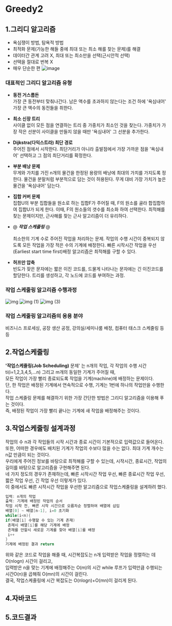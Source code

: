 # Greedy2

## 1.그리디 알고리즘
- 욕심쟁이 방법, 탐욕적 방법
- 최적화 문제(가능한 해들 중에 최대 또는 최소 해를 찾는 문제)를 해결
- 데이터간 관계 고려 X, 최대 또는 최소만을 선택(근시안적 선택)
- 선택을 절대로 번복 X
- 매우 단순한 편
![image](https://user-images.githubusercontent.com/80511265/114722898-27d5f580-9d75-11eb-9dea-3fa50bf6fec3.png)

### 대표적인  그리디 알고리즘 유형
* __동전 거스름돈__</br>
가장 큰 동전부터 맞춰나간다. 남은 액수를 초과하지 않는다는 조건 하에 '욕심내어' 가장 큰 액수의 동전들을 취한다.

* __최소 신장 트리__</br>
사이클 없이 모든 점을 연결하는 트리 중 가중치가 최소인 것을 찾는다. 가중치가 가장 작은 선분이 사이클을 만들지 않을 때만 '욕심내어' 그 선분을 추가한다.

* __Dijkstra(다익스트라) 최단 경로__</br>
주어진 점에서 시작한다. 최단거리가 아니라 출발점에서 가장 가까운 점을 '욕심내어' 선택하고 그 점의 최단거리를 확정한다.

* __부분 배낭 문제__</br>
무게와 가치를 가진 n개의 물건을 한정된 용량의 배낭에 최대의 가치를 가지도록 정한다. 물건을 분말처럼 부분적으로 담는 것이 허용된다. 무게 대비 가장 가치가 높은 물건을 '욕심내어' 담는다.

* __집합 커버 문제__</br>
집합U의 부분 집합들을 원소로 하는 집합F가 주어질 때,  F의 원소를 골라 합집합하여 집합U가 되게 한다. 이때, F의 원소들의 갯수를 최소화 하여 선택한다. 최적해를 찾는 문제이지만, 근사해를 찾는 근사 알고리즘이 더 유리하다.

* @ *__작업 스케줄링__* @</br>  
최소한의 기계 수로 주어진 작업을 처리하는 문제. 작업의 수행 시간이 중복되지 않도록 모든 작업을 가장 적은 수의 기계에 배정한다. 빠른 시작시간 작업을 우선(Earliest start time first)배정 알고리즘은 최적해를 구할 수 있다. 

* __허프만 압축__</br>
빈도가 잦은 문자에는 짧은 이진 코드를, 드물게 나타나는 문자에는 긴 이진코드를 할당한다. 트리를 생성하고, 각 노드에 코드를 부여하는 과정.

### 작업 스케줄링 알고리즘 수행과정
![img](https://user-images.githubusercontent.com/80511265/114723064-4f2cc280-9d75-11eb-9ff8-474ac1e6f4e1.png)
![img (1)](https://user-images.githubusercontent.com/80511265/114723092-55bb3a00-9d75-11eb-9802-26291aacd270.png)
![img (3)](https://user-images.githubusercontent.com/80511265/114723118-5ce24800-9d75-11eb-97de-6ca70279351f.png)

### 작업 스케줄링 알고리즘의 응용 분야
비즈니스 프로세싱, 공장 생산 공정, 강의실/세미나룸 배정, 컴퓨터 태스크 스케줄링 등등


## 2.작업스케줄링
**'작업스케줄링(Job Scheduling)** 문제' 는 n개의 작업, 각 작업의 수행 시간 ti(i=1,2,3,4,5,...n) 그리고 m개의 동일한 기계가 주어질 때,</br>
모든 작업이 가장 빨리 종료되도록 작업을 기계(machine)에 배정하는 문제이다.</br>
단, 한 작업은 배정된 기계에서 연속적으로 수행, 기계는 1번에 하나의 작업만을 수행한다.</br> 
작업 스케줄링 문제를 해결하기 위한 가장 간단한 방법은 그리디 알고리즘을 이용해 푸는 것이다.</br>
즉, 배정된 작업이 가장 빨리 끝나는 기계에 새 작업을 배정해주는 것이다. 


## 3.작업스케줄링 설계과정
작업의 수 n과 각 작업들의 시작 시간과 종료 시간이 기본적으로 입력값으로 들어온다.</br>
또한, 어떠한 경우에도 배치된 기계가 작업의 수보다 많을 수는 없다. 최대 기계 개수는 n값 만큼이 되는 것이다.</br>
우리에게 주어진 정보를 바탕으로 최적해를 구할 수 있는데, 시작시간, 종료시간, 작업의 길이를 바탕으로 알고리즘을 구현해주면 된다.</br>
네 가지 정도의 경우가 존재하는데, 빠른 시작시간 작업 우선, 빠른 종료시간 작업 우선, 짧은 작업 우선, 긴 작업 우선 이렇게가 있다.</br>
이 중에서도 빠른 시작시간 작업을 우선한 알고리즘으로 작업스케줄링을 설계하려 했다. 
```java
입력: n개의 작업
출력: 기계에 배정된 작업의 순서
작업 시작 전, 빠른 시작 시간으로 오름차순 정렬하여 배열에 삽입
배열[0] ~ 배열[n-1], i=0 초기화
while(i<n){
if(배열[i] 수행할 수 있는 기계 존재)
 존재시 배열[i]를 해당 기계에 배정
 존재를 안할시 새로운 기계를 찾아 배열[i]를 배정
 i++
}
기계에 배정된 결과 return
```
위와 같은 코드로 작업을 해줄 때, 시간복잡도는 n개 입력받은 작업을 정렬하는 데 O(nlogn) 시간이 걸리고,</br>
입력받은 n을 맞는 기계에 배정해주는 O(m)의 시간 while 루프가 입력만큼 수행되는 시간O(n)을 곱해줘 O(mn)의 시간이 걸린다.</br>
결국, 작업스케줄링에 시간 복잡도는 O(nlogn)+O(mn)이 걸리게 된다.


## 4.자바코드
## 5.코드결과
